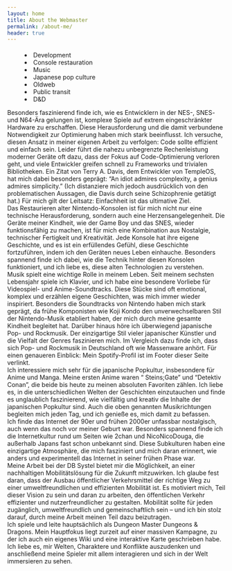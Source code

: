 ```yaml
---
layout: home
title: About the Webmaster
permalink: /about-me/
header: true
---
```


<menu role="tablist" id="tablist" style="margin-top: 20px">
    <li role="tab" aria-selected="true" data-tab="dev">Development</li>
    <li role="tab" aria-selected="false" data-tab="consoles">Console restauration</li>
    <li role="tab" aria-selected="false" data-tab="music">Music</li>
    <li role="tab" aria-selected="false" data-tab="japan">Japanese pop culture</li>
    <li role="tab" aria-selected="false" data-tab="oldweb">Oldweb</li>
    <li role="tab" aria-selected="false" data-tab="publictrans">Public transit</li>
    <li role="tab" aria-selected="false" data-tab="dnd">D&D</li>
</menu>
<div class="window tabpanel-container">
    <div id="dev" class="window-body tabpanel" role="tabpanel" aria-hidden="false">
        Besonders faszinierend finde ich, wie es Entwicklern in der NES-, SNES- und N64-Ära gelungen ist, komplexe
        Spiele auf extrem eingeschränkter Hardware zu erschaffen. Diese Herausforderung und die damit verbundene
        Notwendigkeit zur Optimierung haben mich stark beeinflusst. Ich versuche, diesen Ansatz in meiner eigenen Arbeit
        zu verfolgen: Code sollte effizient und einfach sein. Leider führt die nahezu unbegrenzte Rechenleistung
        moderner Geräte oft dazu, dass der Fokus auf Code-Optimierung verloren geht, und viele Entwickler greifen
        schnell zu Frameworks und trivialen Bibliotheken. Ein Zitat von Terry A. Davis, dem Entwickler von TempleOS, hat
        mich dabei besonders geprägt: “An idiot admires complexity, a genius admires simplicity.” (Ich distanziere mich
        jedoch ausdrücklich von den problematischen Aussagen, die Davis durch seine Schizophrenie getätigt hat.) Für
        mich gilt der Leitsatz: Einfachheit ist das ultimative Ziel.
    </div>
    <div id="consoles" class="window-body tabpanel" role="tabpanel" aria-hidden="true" style="">
        Das Restaurieren alter Nintendo-Konsolen ist für mich nicht nur eine technische Herausforderung, sondern auch
        eine Herzensangelegenheit. Die Geräte meiner Kindheit, wie der Game Boy und das SNES, wieder funktionsfähig zu
        machen, ist für mich eine Kombination aus Nostalgie, technischer Fertigkeit und Kreativität. Jede Konsole hat
        ihre eigene Geschichte, und es ist ein erfüllendes Gefühl, diese Geschichte fortzuführen, indem ich den Geräten
        neues Leben einhauche. Besonders spannend finde ich dabei, wie die Technik hinter diesen Konsolen funktioniert,
        und ich liebe es, diese alten Technologien zu verstehen.
    </div>
    <div id="music" class="window-body tabpanel" role="tabpanel" aria-hidden="true" style="">
        Musik spielt eine wichtige Rolle in meinem Leben. Seit meinem sechsten Lebensjahr spiele ich Klavier, und ich
        habe eine besondere Vorliebe für Videospiel- und Anime-Soundtracks. Diese Stücke sind oft emotional, komplex und
        erzählen eigene Geschichten, was mich immer wieder inspiriert. Besonders die Soundtracks von Nintendo haben mich
        stark geprägt, da frühe Komponisten wie Koji Kondo den unverwechselbaren Stil der Nintendo-Musik etabliert
        haben, der mich durch meine gesamte Kindheit begleitet hat. Darüber hinaus höre ich überwiegend japanische Pop-
        und Rockmusik. Der einzigartige Stil vieler japanischer Künstler und die Vielfalt der Genres faszinieren mich.
        Im Vergleich dazu finde ich, dass sich Pop- und Rockmusik in Deutschland oft wie Massenware anhört. Für einen
        genaueren Einblick: Mein Spotify-Profil ist im Footer dieser Seite verlinkt.
    </div>
    <div id="japan" class="window-body tabpanel" role="tabpanel" aria-hidden="true" style="">
        Ich interessiere mich sehr für die japanische Popkultur, insbesondere für Anime und Manga. Meine ersten Anime
        waren “ Steins;Gate” und “Detektiv Conan”, die beide bis heute zu meinen absoluten Favoriten zählen. Ich liebe
        es, in die unterschiedlichen Welten der Geschichten einzutauchen und finde es unglaublich faszinierend, wie
        vielfältig und kreativ die Inhalte der japanischen Popkultur sind. Auch die oben genannten Musikrichtungen
        begleiten mich jeden Tag, und ich genieße es, mich damit zu befassen.
    </div>
    <div id="oldweb" class="window-body tabpanel" role="tabpanel" aria-hidden="true" style="">
        Ich finde das Internet der 90er und frühen 2000er unfassbar nostalgisch, auch wenn das noch vor meiner Geburt
        war. Besonders spannend finde ich die Internetkultur rund um Seiten wie 2chan und NicoNicoDouga, die außerhalb
        Japans fast schon unbekannt sind. Diese Subkulturen haben eine einzigartige Atmosphäre, die mich fasziniert und
        mich daran erinnert, wie anders und experimentell das Internet in seiner frühen Phase war.
    </div>
    <div id="publictrans" class="window-body tabpanel" role="tabpanel" aria-hidden="true" style="">
        Meine Arbeit bei der DB Systel bietet mir die Möglichkeit, an einer nachhaltigen Mobilitätslösung für die
        Zukunft mitzuwirken. Ich glaube fest daran, dass der Ausbau öffentlicher Verkehrsmittel der richtige Weg zu
        einer umweltfreundlichen und effizienten Mobilität ist. Es motiviert mich, Teil dieser Vision zu sein und daran
        zu arbeiten, den öffentlichen Verkehr effizienter und nutzerfreundlicher zu gestalten. Mobilität sollte für
        jeden zugänglich, umweltfreundlich und gemeinschaftlich sein – und ich bin stolz darauf, durch meine Arbeit
        meinen Teil dazu beizutragen.
    </div>
    <div id="dnd" class="window-body tabpanel" role="tabpanel" aria-hidden="true" style="">
        Ich spiele und leite hauptsächlich als Dungeon Master Dungeons & Dragons. Mein Hauptfokus liegt zurzeit auf
        einer massiven Kampagne, zu der ich auch ein eigenes Wiki und eine interaktive Karte geschrieben habe. Ich liebe
        es, mir Welten, Charaktere und Konflikte auszudenken und anschließend meine Spieler mit allem interagieren und
        sich in der Welt immersieren zu sehen.
    </div>
</div>

<script>
    document.addEventListener("DOMContentLoaded", () => {
        const tabs = document.querySelectorAll('[role="tab"]');
        const panels = document.querySelectorAll('.tabpanel');

        tabs.forEach((tab) => {
            tab.addEventListener("click", () => {
                tabs.forEach((t) => t.setAttribute("aria-selected", "false"));
                panels.forEach((p) => p.setAttribute("aria-hidden", "true"));

                tab.setAttribute("aria-selected", "true");
                const tabId = tab.getAttribute("data-tab");
                document.getElementById(tabId).setAttribute("aria-hidden", "false");
            });
        });
    });
</script>